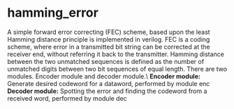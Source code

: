 # hamming_error
A simple forward error correcting (FEC) scheme, based upon the least Hamming distance principle is implemented in verilog. FEC is a coding scheme, where error in a transmitted bit string can be corrected at the receiver end, without referring it back to the transmitter. Hamming distance between the two unmatched sequences is defined as the number of unmatched digits between two bit sequences of equal length. There are two modules. Encoder module and decoder module.\\
**Encoder module:** Generate desired codeword for a dataword, performed by module enc
**Decoder module:** Spotting the error and finding the codeword from a received word, performed by module dec
